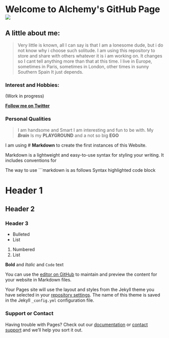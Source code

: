 # Welcome to Alchemy's GitHub Page![](https://avatars1.githubusercontent.com/u/36443429?s=96&v=4)


##  **A little about me**:  
>Very little is known, all I can say is that I am a lonesome dude, but i do not know why i choose such solitude. 
I am using this repository to store and share with others whatever it is i am working on. It changes so I cant tell anything more than that at this time. 
I live in Europe, sometimes in Paris, sometimes in London, other times in sunny Southern Spain It just depends. 

###  **Interest and Hobbies:**
(Work in progress)


[****Follow me on Twitter****](https://twitter.com/MeMontecristo) 

### **Personal Qualities**
> I am handsome and Smart
> I am interesting and fun to be with. My *******Brain******* Is my **PLAYGROUND** and a not so big  __EGO__


I am using # **Markdown** to create the first instances of this Website. 

Markdown is a lightweight and easy-to-use syntax for styling your writing. It includes conventions for

The way to use ```markdown is as follows
Syntax highlighted code block

# Header 1
## Header 2
### Header 3

- Bulleted
- List

1. Numbered
2. List

**Bold** and _Italic_ and `Code` text


You can use the [editor on GitHub](https://github.com/OraculoML/Alchemy/edit/master/index.md) to maintain and preview the content for your website in Markdown files.

Your Pages site will use the layout and styles from the Jekyll theme you have selected in your [repository settings](https://github.com/OraculoML/Alchemy/settings). The name of this theme is saved in the Jekyll `_config.yml` configuration file.

### Support or Contact

Having trouble with Pages? Check out our [documentation](https://help.github.com/categories/github-pages-basics/) or [contact support](https://github.com/contact) and we’ll help you sort it out.

